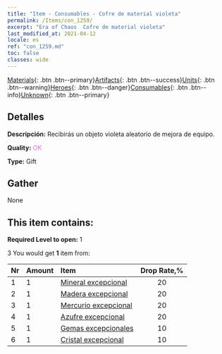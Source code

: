 ```yaml
---
title: "Item - Consumables - Cofre de material violeta"
permalink: /Items/con_1259/
excerpt: "Era of Chaos  Cofre de material violeta"
last_modified_at: 2021-04-12
locale: es
ref: "con_1259.md"
toc: false
classes: wide
---
```

 [Materials](/es/Items/){: .btn .btn--primary}[Artifacts](/es/Items/Artifacts/){: .btn .btn--success}[Units](/es/Items/Units/){: .btn .btn--warning}[Heroes](/es/Items/Heroes/){: .btn .btn--danger}[Consumables](/es/Items/Consumables/){: .btn .btn--info}[Unknown](/es/Items/Unknown/){: .btn .btn--primary}

## Detalles
 **Descripción:** Recibirás un objeto violeta aleatorio de mejora de equipo.

 **Quality:** <span style="color: #DA70D6">OK</span>

 **Type:** Gift

## Gather

  None

## This item contains:

 **Required Level to open:** 1

 3 You would get **1** item  from:

  | Nr | Amount |     Item    | Drop Rate,% |
  |:---|:-------|:------------|:---------:|
  | 1 | 1 | [Mineral excepcional](/es/Items/mat_33/) | 20 | 
  | 2 | 1 | [Madera excepcional](/es/Items/mat_34/) | 20 | 
  | 3 | 1 | [Mercurio excepcional](/es/Items/mat_35/) | 20 | 
  | 4 | 1 | [Azufre excepcional](/es/Items/mat_36/) | 20 | 
  | 5 | 1 | [Gemas excepcionales](/es/Items/mat_37/) | 10 | 
  | 6 | 1 | [Cristal excepcional](/es/Items/mat_38/) | 10 | 
